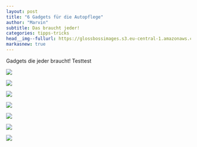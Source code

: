 ```yaml
---
layout: post
title: "6 Gadgets für die Autopflege"
author: "Marvin"
subtitle: Das braucht jeder!
categories: tipps-tricks
head__img--fullurl: https://glossbossimages.s3.eu-central-1.amazonaws.com/
markasnew: true
---
```


Gadgets die jeder braucht! Testtest

![](https://glossbossimages.s3.eu-central-1.amazonaws.com/marvin/gadgets/DSC_0005.jpg)

![](https://glossbossimages.s3.eu-central-1.amazonaws.com/marvin/gadgets/DSC_0006.jpg)

![](https://glossbossimages.s3.eu-central-1.amazonaws.com/marvin/gadgets/gadget00.jpg)

![](https://glossbossimages.s3.eu-central-1.amazonaws.com/marvin/gadgets/gadget01.jpg)

![](https://glossbossimages.s3.eu-central-1.amazonaws.com/marvin/gadgets/gadget02.jpg)

![](https://glossbossimages.s3.eu-central-1.amazonaws.com/marvin/gadgets/gadget03.jpg)

![](https://glossbossimages.s3.eu-central-1.amazonaws.com/marvin/gadgets/gadget04.jpg)
